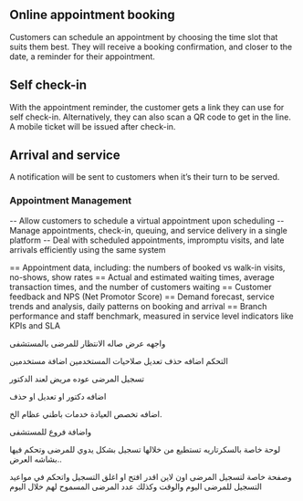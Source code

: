 
## Online appointment booking

Customers can schedule an appointment by choosing the time slot that suits them best. They will receive a booking confirmation, and closer to the date, a reminder for their appointment.

##  Self check-in

With the appointment reminder, the customer gets a link they can use for self check-in. Alternatively, they can also scan a QR code to get in the line. A mobile ticket will be issued after check-in.

## Arrival and service

A notification will be sent to customers when it’s their turn to be served.


### Appointment Management
-- Allow customers to schedule a virtual appointment upon scheduling
-- Manage appointments, check-in, queuing, and service delivery in a single platform
-- Deal with scheduled appointments, impromptu visits, and late arrivals efficiently using the same system

== Appointment data, including: the numbers of booked vs walk-in visits, no-shows, show rates
== Actual and estimated waiting times, average transaction times, and the number of customers waiting
== Customer feedback and NPS (Net Promotor Score)
== Demand forecast, service trends and analysis, daily patterns on booking and arrival
== Branch performance and staff benchmark, measured in service level indicators like KPIs and SLA

واجهه عرض صاله الانتظار للمرضى بالمستشفى

التحكم اضافه حذف تعديل صلاحيات المستخدمين اضافة مستخدمين

تسجيل المرضى عوده مريض لعند الدكتور

اضافه دكتور او تعديل او حذف

اضافه تخصص العيادة خدمات باطني عظام الخ.

واضافة فروع للمستشفى

لوحة خاصة بالسكرتاريه تستطيع من خلالها تسجيل بشكل يدوي للمرضى وتحكم فيها بشاشه العرض..

وصفحة خاصة لتسجيل المرضى اون لاين اقدر افتح او اغلق التسجيل واتحكم في مواعيد التسجيل للمرضى اليوم والوقت وكذلك عدد المرضى المسموح لهم خلال اليوم
